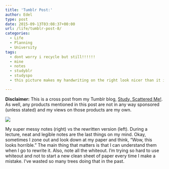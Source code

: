 ```yaml
---
title: 'Tumblr Post:'
author: Edel
type: post
date: 2015-09-13T03:08:37+00:00
url: /life/tumblr-post-8/
categories:
  - Life
  - Planning
  - University
tags:
  - dont worry i recycle but still!!!!!!
  - mine
  - notes
  - studyblr
  - studyspo
  - this picture makes my handwriting on the right look nicer than it is

---
```

**Disclaimer:** This is a cross post from my Tumblr blog, [Study, Scattered Me!][1]. As well, any products mentioned in this post are not in any way sponsored (unless stated) and my views on those products are my own.

![][2]

My super messy notes (right) vs the rewritten version (left). During a lecture, neat and legible notes are the last things on my mind. Okay, sometimes I zone out and look down at my paper and think, “Wow, this looks horrible.” The main thing that matters is that I can understand them when I go to rewrite it. Also, note all the whiteout. I’m trying so hard to use whiteout and not to start a new clean sheet of paper every time I make a mistake. I’ve wasted so many trees doing that in the past.




 [1]: http://ift.tt/1WuOkm4
 [2]: http://ift.tt/1OmzNpe